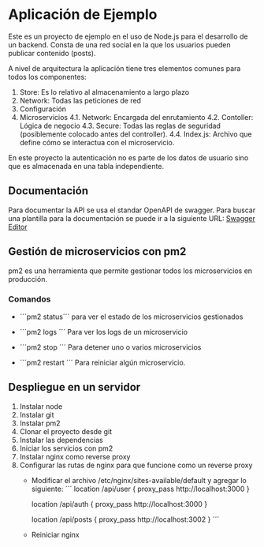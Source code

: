 # Aplicación de Ejemplo #

Este es un proyecto de ejemplo en el uso de Node.js para el desarrollo de un
backend.  Consta de una red social en la que los usuarios pueden publicar
contenido (posts).

A nivel de arquitectura la aplicación tiene tres elementos comunes para todos 
los componentes:

1. Store: Es lo relativo al almacenamiento a largo plazo
2. Network: Todas las peticiones de red
3. Configuración
4. Microservicios
    4.1. Network: Encargada del enrutamiento
    4.2. Contoller: Lógica de negocio
    4.3. Secure: Todas las reglas de seguridad (posiblemente colocado
            antes del controller).
    4.4. Index.js: Archivo que define cómo se interactua con el microservicio.

En este proyecto la autenticación no es parte de los datos de usuario sino que es
almacenada en una tabla independiente.

## Documentación

Para documentar la API se usa el standar OpenAPI de swagger. Para buscar una plantilla
para la documentación se puede ir a la siguiente URL:
[Swagger Editor](https://editor.swagger.io)

## Gestión de microservicios con pm2

pm2 es una herramienta que permite gestionar todos los microservicios en producción.

### Comandos

* ´´´pm2 status´´´ para ver el estado de los microservicios gestionados

* ´´´pm2 logs <id del proceso>´´´ Para ver los logs de un microservicio

* ´´´pm2 stop <id del proceso>´´´ Para detener uno o varios microservicios

* ´´´pm2 restart <id del proceso>´´´ Para reiniciar algún microservicio.

## Despliegue en un servidor

1. Instalar node
2. Instalar git
3. Instalar pm2
4. Clonar el proyecto desde git
5. Instalar las dependencias
6. Iniciar los servicios con pm2
7. Instalar nginx como reverse proxy
8. Configurar las rutas de nginx para que funcione como un reverse proxy
    - Modificar el archivo /etc/nginx/sites-available/default y agregar lo siguiente:
        ´´´
        location /api/user {
            proxy_pass http://localhost:3000
        }

        location /api/auth {
            proxy_pass http://localhost:3000
        }

        location /api/posts {
            proxy_pass http://localhost:3002
        }
        ´´´
    - Reiniciar nginx